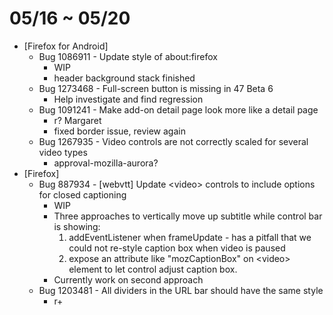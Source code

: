 # 05/16 ~ 05/20

- [Firefox for Android]
  - Bug 1086911 - Update style of about:firefox
    - WIP
    - header background stack finished
  - Bug 1273468 - Full-screen button is missing in 47 Beta 6
    - Help investigate and find regression
  - Bug 1091241 - Make add-on detail page look more like a detail page
    - r? Margaret
    - fixed border issue, review again
  - Bug 1267935 - Video controls are not correctly scaled for several video types
    - approval-mozilla-aurora?
- [Firefox]
  - Bug 887934 - [webvtt] Update \<video\> controls to include options for closed captioning
    - WIP
    - Three approaches to vertically move up subtitle while control bar is showing:
      1. addEventListener when frameUpdate - has a pitfall that we could not re-style caption box when video is paused
      2. expose an attribute like "mozCaptionBox" on \<video\> element to let control adjust caption box.
    - Currently work on second approach
  - Bug 1203481 - All dividers in the URL bar should have the same style
    - r+
